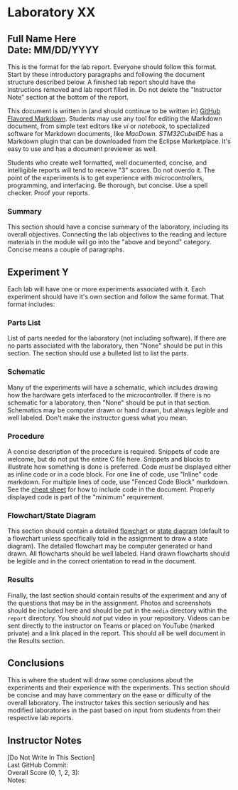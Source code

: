 # Laboratory XX
## Full Name Here <br> Date:  MM/DD/YYYY

This is the format for the lab report.  Everyone should follow this format.  Start by these introductory paragraphs and following the document structure described below.  A finished lab report should have the instructions removed and lab report filled in.  Do not delete the "Instructor Note" section at the bottom of the report.

This document is written in (and should continue to be written in) [GitHub Flavored Markdown](../supporting/GitHub_Flavored_Markdown_Cheat_Sheet.md).  Students may use any tool for editing the Markdown document, from simple text editors like *vi* or *notebook*, to specialized software for Markdown documents, like *MacDown*.  *STM32CubeIDE* has a Markdown plugin that can be downloaded from the Eclipse Marketplace.  It's easy to use and has a document previewer as well.

Students who create well formatted, well documented, concise, and intelligible reports will tend to receive "3" scores.  Do not overdo it.  The point of the experiments is to get experience with microcontrollers, programming, and interfacing.  Be thorough, but concise.  Use a spell checker.  Proof your reports.

### Summary

This section should have a concise summary of the laboratory, including its overall objectives.  Connecting the lab objectives to the reading and lecture materials in the module will go into the "above and beyond" category.  Concise means a couple of paragraphs.

## Experiment Y

Each lab will have one or more experiments associated with it.  Each experiment should have it's own section and follow the same format.  That format includes:

### Parts List

List of parts needed for the laboratory (not including software).  If there are no parts associated with the laboratory, then "None" should be put in this section.  The section should use a bulleted list to list the parts.

### Schematic

Many of the experiments will have a schematic, which includes drawing how the hardware gets interfaced to the microcontroller.  If there is no schematic for a laboratory, then "None" should be put in that section.  Schematics may be computer drawn or hand drawn, but always legible and well labeled.  Don't make the instructor guess what you mean.

### Procedure

A concise description of the procedure is required.  Snippets of code are welcome, but do not put the entire C file here.  Snippets and blocks to illustrate how something is done is preferred.  Code *must* be displayed either as inline code or in a code block.  For one line of code, use "Inline" code markdown.  For multiple lines of code, use "Fenced Code Block" markdown. See the [cheat sheet](../supporting/GitHub_Flavored_Markdown_Cheat_Sheet.md) for how to include code in the document.  Properly displayed code is part of the "minimum" requirement.

### Flowchart/State Diagram

This section should contain a detailed [flowchart](https://en.wikipedia.org/wiki/Flowchart) or [state diagram](https://en.wikipedia.org/wiki/State_diagram) (default to a flowchart unless specifically told in the assignment to draw a state diagram).  The detailed flowchart may be computer generated or hand drawn.  All flowcharts should be well labeled.  Hand drawn flowcharts should be legible and in the correct orientation to read in the document.

### Results

Finally, the last section should contain results of the experiment and any of the questions that may be in the assignment.  Photos and screenshots should be included here and should be put in the `media` directory within the `report` directory.  You should *not* put video in your repository.  Videos can be sent directly to the instructor on Teams or placed on YouTube (marked private) and a link placed in the report.  This should all be well document in the Results section.  

## Conclusions

This is where the student will draw some conclusions about the experiments and their experience with the experiments.  This section should be concise and may have commentary on the ease or difficulty of the overall laboratory.  The instructor takes this section seriously and has modified laboratories in the past based on input from students from their respective lab reports.

## Instructor Notes
[Do Not Write In This Section]  
Last GitHub Commit:  
Overall Score (0, 1, 2, 3):    
Notes:  
